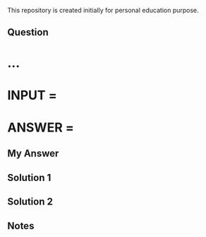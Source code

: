 This repository is created initially for personal education purpose.
## Question ##

# ...
# INPUT = 
# ANSWER = 


## My Answer


## Solution 1


## Solution 2


## Notes ##